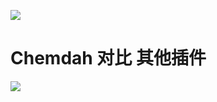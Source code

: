 ![](https://i.loli.net/2021/02/03/FBrgWYhtn8VwNlc.png)

# Chemdah 对比 其他插件
![](https://wiki.ptms.ink/images/9/93/Chemdah_对比.png)